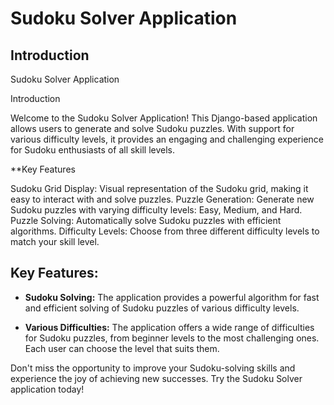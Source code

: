 # Sudoku Solver Application

## Introduction

Sudoku Solver Application

Introduction

Welcome to the Sudoku Solver Application! This Django-based application allows users to generate and solve Sudoku puzzles. With support for various difficulty levels, it provides an engaging and challenging experience for Sudoku enthusiasts of all skill levels.

**Key Features

Sudoku Grid Display: Visual representation of the Sudoku grid, making it easy to interact with and solve puzzles.
Puzzle Generation: Generate new Sudoku puzzles with varying difficulty levels: Easy, Medium, and Hard.
Puzzle Solving: Automatically solve Sudoku puzzles with efficient algorithms.
Difficulty Levels: Choose from three different difficulty levels to match your skill level.

## Key Features:

- **Sudoku Solving:** The application provides a powerful algorithm for fast and efficient solving of Sudoku puzzles of various difficulty levels.

- **Various Difficulties:** The application offers a wide range of difficulties for Sudoku puzzles, from beginner levels to the most challenging ones. Each user can choose the level that suits them.

Don't miss the opportunity to improve your Sudoku-solving skills and experience the joy of achieving new successes. Try the Sudoku Solver application today!
